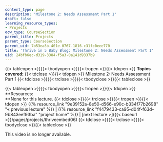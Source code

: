 ```yaml
---
content_type: page
description: 'Milestone 2: Needs Assessment Part 1'
draft: false
learning_resource_types:
- Projects
ocw_type: CourseSection
parent_title: Projects
parent_type: CourseSection
parent_uid: 7b53ea3b-401e-0767-1816-c31fc0eee770
title: 'Thrive in 5 Baby Blog: Milestone 2: Needs Assessment Part 1'
uid: 24bfb6ec-d319-3384-f5a3-0a141d9337b9
---
```

{{< tableopen >}}{{< tbodyopen >}}{{< tropen >}}{{< tdopen >}}
**Topics covered:**
{{< tdclose >}}{{< tdopen >}}
Milestone 2: Needs Assessment Part 1
{{< tdclose >}}{{< trclose >}}{{< tbodyclose >}}{{< tableclose >}}

{{< tableopen >}}{{< tbodyopen >}}{{< tropen >}}{{< tdopen >}}
\*\*Resources:   
\*\*None for this lecture.
{{< tdclose >}}{{< trclose >}}{{< tropen >}}{{< tdopen >}}
{{% resource_link "9e39152a-8e50-d566-e90c-b334f77b2698" "« previous lecture" %}} | {{% resource_link "f4479433-ca95-d04f-f63d-9b843eef93ba" "project home" %}} | \[next lecture >\]({{< baseurl >}}/pages/projects/thriveembed06)
{{< tdclose >}}{{< trclose >}}{{< tbodyclose >}}{{< tableclose >}}

This video is no longer available.